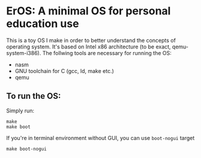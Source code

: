 # ErOS: A minimal OS for personal education use
This is a toy OS I make in order to better understand the concepts of operating system. It's based on Intel x86 architecture (to be exact, qemu-system-i386).
The follwing tools are necessary for running the OS:
- nasm
- GNU toolchain for C (gcc, ld, make etc.)
- qemu

## To run the OS:
Simply run:
```
make
make boot
```
If you're in terminal environment without GUI, you can use `boot-nogui` target
```
make boot-nogui
```

